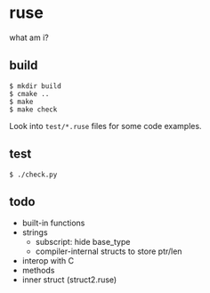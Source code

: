 # ruse

what am i?

## build

```
$ mkdir build
$ cmake ..
$ make
$ make check
```

Look into `test/*.ruse` files for some code examples.

## test

```
$ ./check.py
```

## todo

* built-in functions
* strings
  * subscript: hide base_type
  * compiler-internal structs to store ptr/len
* interop with C
* methods
* inner struct (struct2.ruse)
